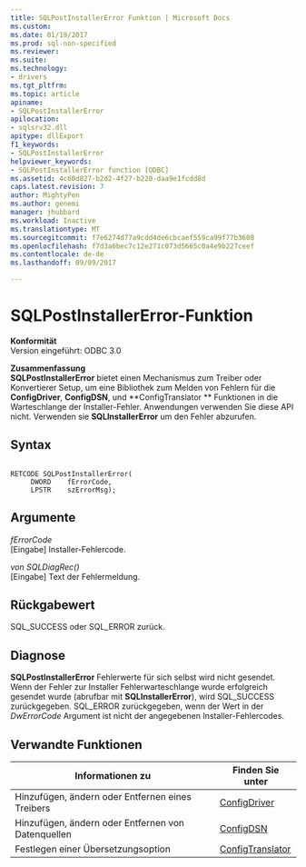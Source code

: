 ```yaml
---
title: SQLPostInstallerError Funktion | Microsoft Docs
ms.custom: 
ms.date: 01/19/2017
ms.prod: sql-non-specified
ms.reviewer: 
ms.suite: 
ms.technology:
- drivers
ms.tgt_pltfrm: 
ms.topic: article
apiname:
- SQLPostInstallerError
apilocation:
- sqlsrv32.dll
apitype: dllExport
f1_keywords:
- SQLPostInstallerError
helpviewer_keywords:
- SQLPostInstallerError function [ODBC]
ms.assetid: 4c60d827-b2d2-4f27-b220-daa9e1fcdd8d
caps.latest.revision: 7
author: MightyPen
ms.author: genemi
manager: jhubbard
ms.workload: Inactive
ms.translationtype: MT
ms.sourcegitcommit: f7e6274d77a9cdd4de6cbcaef559ca99f77b3608
ms.openlocfilehash: f7d3a6bec7c12e271c073d5665c0a4e9b227ceef
ms.contentlocale: de-de
ms.lasthandoff: 09/09/2017

---
```

# <a name="sqlpostinstallererror-function"></a>SQLPostInstallerError-Funktion
**Konformität**  
 Version eingeführt: ODBC 3.0  
  
 **Zusammenfassung**  
 **SQLPostInstallerError** bietet einen Mechanismus zum Treiber oder Konvertierer Setup, um eine Bibliothek zum Melden von Fehlern für die **ConfigDriver**, **ConfigDSN**, und **ConfigTranslator ** Funktionen in die Warteschlange der Installer-Fehler. Anwendungen verwenden Sie diese API nicht. Verwenden sie **SQLInstallerError** um den Fehler abzurufen.  
  
## <a name="syntax"></a>Syntax  
  
```  
  
RETCODE SQLPostInstallerError(  
     DWORD    fErrorCode,  
     LPSTR    szErrorMsg);  
```  
  
## <a name="arguments"></a>Argumente  
 *fErrorCode*  
 [Eingabe] Installer-Fehlercode.  
  
 *von SQLDiagRec()*  
 [Eingabe] Text der Fehlermeldung.  
  
## <a name="returns"></a>Rückgabewert  
 SQL_SUCCESS oder SQL_ERROR zurück.  
  
## <a name="diagnostics"></a>Diagnose  
 **SQLPostInstallerError** Fehlerwerte für sich selbst wird nicht gesendet. Wenn der Fehler zur Installer Fehlerwarteschlange wurde erfolgreich gesendet wurde (abrufbar mit **SQLInstallerError**), wird SQL_SUCCESS zurückgegeben. SQL_ERROR zurückgegeben, wenn der Wert in der *DwErrorCode* Argument ist nicht der angegebenen Installer-Fehlercodes.  
  
## <a name="related-functions"></a>Verwandte Funktionen  
  
|Informationen zu|Finden Sie unter|  
|---------------------------|---------|  
|Hinzufügen, ändern oder Entfernen eines Treibers|[ConfigDriver](../../../odbc/reference/syntax/configdriver-function.md)|  
|Hinzufügen, ändern oder Entfernen von Datenquellen|[ConfigDSN](../../../odbc/reference/syntax/configdsn-function.md)|  
|Festlegen einer Übersetzungsoption|[ConfigTranslator](../../../odbc/reference/syntax/configtranslator-function.md)|

